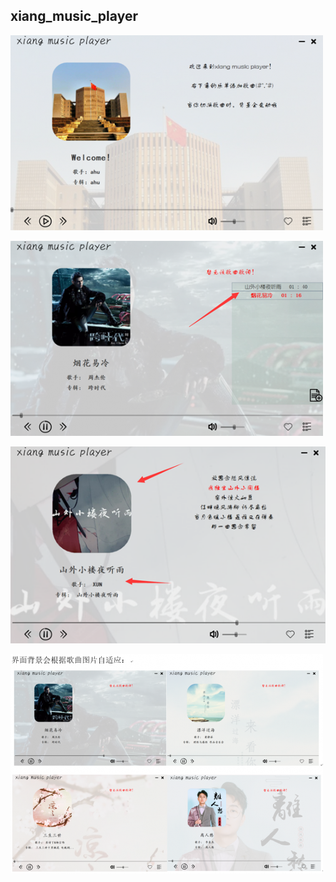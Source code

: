 ## xiang_music_player

![img](5m4lUQ.md.png)

![img](5m48g2.md.png)

![1541480461631](1541480461631.png)

![img](5m4fQa.md.png)






